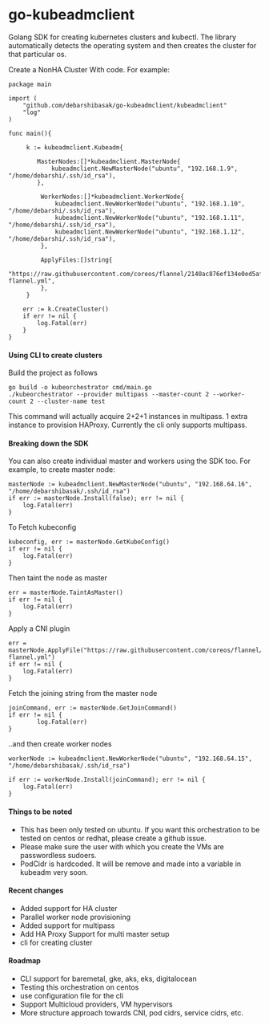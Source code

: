 # go-kubeadmclient

Golang SDK for creating kubernetes clusters and kubectl. The library automatically detects the operating system 
and then creates the cluster for that particular os.


Create a NonHA Cluster With code. For example:

```
package main

import (
	"github.com/debarshibasak/go-kubeadmclient/kubeadmclient"
	"log"
)

func main(){

	 k := kubeadmclient.Kubeadm{

	 	MasterNodes:[]*kubeadmclient.MasterNode{
			kubeadmclient.NewMasterNode("ubuntu", "192.168.1.9", "/home/debarshi/.ssh/id_rsa"),
		},

		 WorkerNodes:[]*kubeadmclient.WorkerNode{
			 kubeadmclient.NewWorkerNode("ubuntu", "192.168.1.10", "/home/debarshi/.ssh/id_rsa"),
			 kubeadmclient.NewWorkerNode("ubuntu", "192.168.1.11", "/home/debarshi/.ssh/id_rsa"),
			 kubeadmclient.NewWorkerNode("ubuntu", "192.168.1.12", "/home/debarshi/.ssh/id_rsa"),
		 },

		 ApplyFiles:[]string{
			 "https://raw.githubusercontent.com/coreos/flannel/2140ac876ef134e0ed5af15c65e414cf26827915/Documentation/kube-flannel.yml",
		 },
	 }

	err := k.CreateCluster()
	if err != nil {
		log.Fatal(err)
	}
}
```

#### Using CLI to create clusters 

Build the project as follows

```
go build -o kubeorchestrator cmd/main.go 
./kubeorchestrator --provider multipass --master-count 2 --worker-count 2 --cluster-name test
```
This command will actually acquire 2+2+1 instances in multipass. 1 extra instance to provision HAProxy.
Currently the cli only supports multipass.

#### Breaking down the SDK

You can also create individual master and workers using the SDK too. For example, to create master node:
```
masterNode := kubeadmclient.NewMasterNode("ubuntu", "192.168.64.16", "/home/debarshibasak/.ssh/id_rsa")
if err := masterNode.Install(false); err != nil {
    log.Fatal(err)
}
```

To Fetch kubeconfig

```
kubeconfig, err := masterNode.GetKubeConfig()
if err != nil {
    log.Fatal(err)
}
```

Then taint the node as master

```
err = masterNode.TaintAsMaster()
if err != nil {
    log.Fatal(err)
}
```

Apply a CNI plugin

```
err = masterNode.ApplyFile("https://raw.githubusercontent.com/coreos/flannel/2140ac876ef134e0ed5af15c65e414cf26827915/Documentation/kube-flannel.yml")
if err != nil {
    log.Fatal(err)
}
```


Fetch the joining string from the master node

```
joinCommand, err := masterNode.GetJoinCommand()
if err != nil {
        log.Fatal(err)
}
```

..and then create worker nodes

```
workerNode := kubeadmclient.NewWorkerNode("ubuntu", "192.168.64.15", "/home/debarshibasak/.ssh/id_rsa")

if err := workerNode.Install(joinCommand); err != nil {
    log.Fatal(err)
}
```

#### Things to be noted
- This has been only tested on ubuntu. If you want this orchestration to be tested on centos or redhat, 
please create a github issue.
- Please make sure the user with which you create the VMs are passwordless sudoers.
- PodCidr is hardcoded. It will be remove and made into a variable in kubeadm very soon.

#### Recent changes
- Added support for HA cluster
- Parallel worker node provisioning
- Added support for multipass
- Add HA Proxy Support for multi master setup
- cli for creating cluster

#### Roadmap
- CLI support for baremetal, gke, aks, eks, digitalocean
- Testing this orchestration on centos
- use configuration file for the cli
- Support Multicloud providers, VM hypervisors
- More structure approach towards CNI, pod cidrs, service cidrs, etc.

